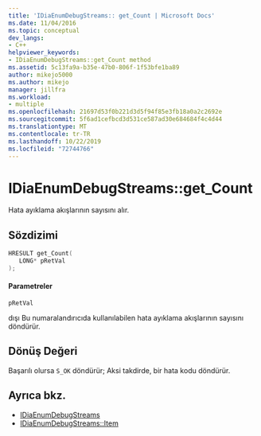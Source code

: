 ```yaml
---
title: 'IDiaEnumDebugStreams:: get_Count | Microsoft Docs'
ms.date: 11/04/2016
ms.topic: conceptual
dev_langs:
- C++
helpviewer_keywords:
- IDiaEnumDebugStreams::get_Count method
ms.assetid: 5c13fa9a-b35e-47b0-806f-1f53bfe1ba89
author: mikejo5000
ms.author: mikejo
manager: jillfra
ms.workload:
- multiple
ms.openlocfilehash: 21697d53f0b221d3d5f94f85e3fb18a0a2c2692e
ms.sourcegitcommit: 5f6ad1cefbcd3d531ce587ad30e684684f4c4d44
ms.translationtype: MT
ms.contentlocale: tr-TR
ms.lasthandoff: 10/22/2019
ms.locfileid: "72744766"
---
```

# <a name="idiaenumdebugstreamsget_count"></a>IDiaEnumDebugStreams::get_Count
Hata ayıklama akışlarının sayısını alır.

## <a name="syntax"></a>Sözdizimi

```C++
HRESULT get_Count( 
   LONG* pRetVal
);
```

#### <a name="parameters"></a>Parametreler
 `pRetVal`

dışı Bu numaralandırıcıda kullanılabilen hata ayıklama akışlarının sayısını döndürür.

## <a name="return-value"></a>Dönüş Değeri
 Başarılı olursa `S_OK` döndürür; Aksi takdirde, bir hata kodu döndürür.

## <a name="see-also"></a>Ayrıca bkz.
- [IDiaEnumDebugStreams](../../debugger/debug-interface-access/idiaenumdebugstreams.md)
- [IDiaEnumDebugStreams::Item](../../debugger/debug-interface-access/idiaenumdebugstreams-item.md)